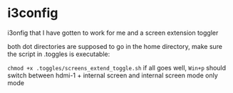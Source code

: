 # i3config
i3onfig that I have gotten to work for me and a screen extension toggler


both dot directories are supposed to go in the home directory, make sure the script in .toggles is executable:

`
chmod +x .toggles/screens_extend_toggle.sh
`
if all goes well, `Win+p` should switch between hdmi-1 + internal screen and internal screen mode only mode
